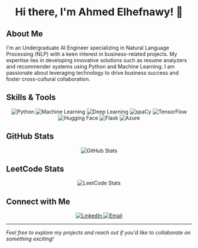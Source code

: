 <h1 align="center">Hi there, I'm Ahmed Elhefnawy! 👋</h1>

## About Me

I'm an Undergraduate AI Engineer specializing in Natural Language Processing (NLP) with a keen interest in business-related projects. My expertise lies in developing innovative solutions such as resume analyzers and recommender systems using Python and Machine Learning. I am passionate about leveraging technology to drive business success and foster cross-cultural collaboration.

## Skills & Tools

<div align="center">
  <img src="https://img.shields.io/badge/Python-3670A0?logo=python&logoColor=ffdd54" alt="Python"/>

  <img src="https://img.shields.io/badge/Machine%20Learning-FF6F00?logo=google&logoColor=fff" alt="Machine Learning"/>

  <img src="https://img.shields.io/badge/Deep%20Learning-4A148C?logo=deepmind&logoColor=fff" alt="Deep Learning"/>

<img src="https://img.shields.io/badge/spaCy-09A3D5?logo=spacy&logoColor=white" alt="spaCy"/>
<img src="https://img.shields.io/badge/TensorFlow-FF6F00?logo=tensorflow&logoColor=white" alt="TensorFlow"/>
<img src="https://img.shields.io/badge/Hugging%20Face-FFD700?logo=huggingface&logoColor=black" alt="Hugging Face"/>
<img src="https://img.shields.io/badge/Flask-000000?logo=flask&logoColor=white" alt="Flask"/>
<img src="https://img.shields.io/badge/Azure-0078D4?logo=microsoft-azure&logoColor=white" alt="Azure"/>
</div>

## GitHub Stats

<div align="center">
  <img src="https://github-readme-stats.vercel.app/api?username=ahmedamrelhefnawy&show_icons=true&theme=nord" alt="GitHub Stats"/>
</div>

## LeetCode Stats

<div align="center">
    <img src="https://leetcard.jacoblin.cool/ahmedelhefnawy2003?theme=nord&font=Defualt&ext=heatmap" alt="LeetCode Stats"/>
</div>

## Connect with Me

<div align="center">
  <!-- Update the links with your actual profiles -->
  <a href="https://www.linkedin.com/in/ahmedamrelhefnawy" target="_blank">
    <img src="https://img.shields.io/badge/LinkedIn-0077B5?logo=linkedin&logoColor=white" alt="LinkedIn"/>
  </a>

  <a href="mailto:ahmedelhefnawy2003@yahoo.com" target="_blank">
    <img src="https://img.shields.io/badge/Email-0083ff?logo=maildotru&logoColor=white" alt="Email"/>
  </a>
</div>

---

*Feel free to explore my projects and reach out if you'd like to collaborate on something exciting!*
